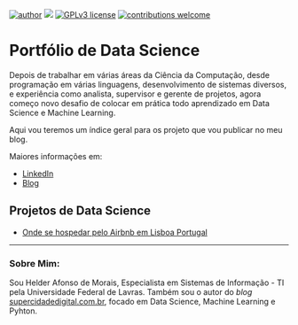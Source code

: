[![author](https://img.shields.io/badge/author-helderam-red.svg)](https://www.linkedin.com/in/helderam) [![](https://img.shields.io/badge/python-3.5+-blue.svg)](https://www.python.org/downloads/release/python-365/) [![GPLv3 license](https://img.shields.io/badge/License-GPLv3-blue.svg)](http://perso.crans.org/besson/LICENSE.html) [![contributions welcome](https://img.shields.io/badge/contributions-welcome-brightgreen.svg?style=flat)](https://github.com/helderam/data_science/issues)

# Portfólio de Data Science

Depois de trabalhar em várias áreas da Ciência da Computação, desde programação em várias linguagens, desenvolvimento de sistemas diversos, e experiência como analista, supervisor e gerente de projetos, agora começo novo desafio de colocar em prática todo aprendizado em Data Science e Machine Learning.

Aqui vou teremos um índice geral para os projeto que vou publicar no meu blog.

Maiores informações em:

* [LinkedIn](https://www.linkedin.com/in/helderam//)
* [Blog](https://supercidadedigital.com.br/ds)

## Projetos de Data Science

* [Onde se hospedar pelo Airbnb em Lisboa Portugal](https://github.com/helderam/data-science/blob/master/Onde_se_hospedar_pelo_Airbnb_em_Lisboa_Portugal.ipynb)


---

### Sobre Mim:

Sou Helder Afonso de Morais, Especialista em Sistemas de Informação - TI pela Universidade Federal de Lavras. Também sou o autor do *blog* [supercidadedigital.com.br](http://supercidadedigital.com.br/ds), focado em Data Science, Machine Learning e Pyhton.



